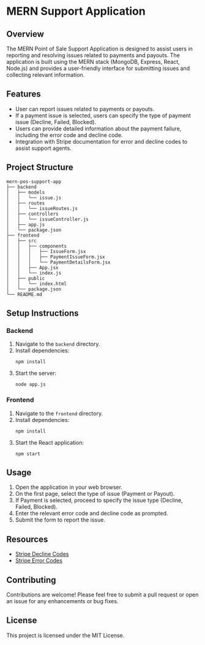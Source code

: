 # MERN Support Application

## Overview
The MERN Point of Sale Support Application is designed to assist users in reporting and resolving issues related to payments and payouts. The application is built using the MERN stack (MongoDB, Express, React, Node.js) and provides a user-friendly interface for submitting issues and collecting relevant information.

## Features
- User can report issues related to payments or payouts.
- If a payment issue is selected, users can specify the type of payment issue (Decline, Failed, Blocked).
- Users can provide detailed information about the payment failure, including the error code and decline code.
- Integration with Stripe documentation for error and decline codes to assist support agents.

## Project Structure
```
mern-pos-support-app
├── backend
│   ├── models
│   │   └── issue.js
│   ├── routes
│   │   └── issueRoutes.js
│   ├── controllers
│   │   └── issueController.js
│   ├── app.js
│   └── package.json
├── frontend
│   ├── src
│   │   ├── components
│   │   │   ├── IssueForm.jsx
│   │   │   ├── PaymentIssueForm.jsx
│   │   │   └── PaymentDetailsForm.jsx
│   │   ├── App.jsx
│   │   └── index.js
│   ├── public
│   │   └── index.html
│   └── package.json
└── README.md
```

## Setup Instructions

### Backend
1. Navigate to the `backend` directory.
2. Install dependencies:
   ```
   npm install
   ```
3. Start the server:
   ```
   node app.js
   ```

### Frontend
1. Navigate to the `frontend` directory.
2. Install dependencies:
   ```
   npm install
   ```
3. Start the React application:
   ```
   npm start
   ```

## Usage
1. Open the application in your web browser.
2. On the first page, select the type of issue (Payment or Payout).
3. If Payment is selected, proceed to specify the issue type (Decline, Failed, Blocked).
4. Enter the relevant error code and decline code as prompted.
5. Submit the form to report the issue.

## Resources
- [Stripe Decline Codes](https://docs.stripe.com/declines/codes#stripe-decline-codes)
- [Stripe Error Codes](https://docs.stripe.com/error-codes)

## Contributing
Contributions are welcome! Please feel free to submit a pull request or open an issue for any enhancements or bug fixes.

## License
This project is licensed under the MIT License.